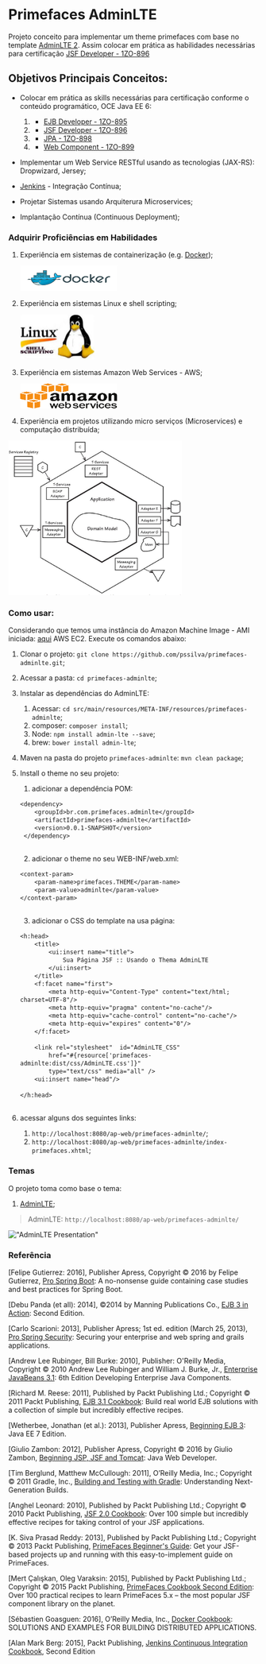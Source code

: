 Primefaces AdminLTE
==============================================
Projeto conceito para implementar um theme primefaces com base no template [AdminLTE 2](https://adminlte.io/themes/AdminLTE/index2.html). Assim colocar em prática as habilidades necessárias para certificação [JSF Developer - 1ZO-896](https://education.oracle.com/pls/web_prod-plq-dad/view_pdf?c_org_id=378219&amp;c_lang=PTB&amp;c_id=D77738GC10)

## Objetivos Principais Conceitos:
- Colocar em prática as skills necessárias para certificação conforme o conteúdo programático, OCE Java EE 6: 
    1. - [EJB Developer - 1ZO-895](https://education.oracle.com/pls/web_prod-plq-dad/view_pdf?c_org_id=378219&c_lang=PTB&c_id=D77742GC10)
    2. - [JSF Developer - 1ZO-896](https://education.oracle.com/pls/web_prod-plq-dad/view_pdf?c_org_id=378219&c_lang=PTB&c_id=D77738GC10)
    3. - [JPA - 1ZO-898](https://education.oracle.com/pls/web_prod-plq-dad/view_pdf?c_org_id=378219&c_lang=PTB&c_id=D77746GC10)
    4. - [Web Component - 1ZO-899](https://education.oracle.com/pls/web_prod-plq-dad/view_pdf?c_org_id=378219&c_lang=PTB&c_id=D71828)
	
- Implementar um Web Service RESTful usando as tecnologias (JAX-RS): Dropwizard, Jersey;
- [Jenkins](https://jenkins.io/) - Integração Contínua; 
- Projetar Sistemas usando Arquiterura Microservices;
- Implantação Contínua (Continuous Deployment);

### Adquirir Proficiências em Habilidades

1. Experiência em sistemas de containerização (e.g. [Docker](https://hub.docker.com/r/pss1suporte/paas-docker/));
    <p><img src="https://github.com/pssilva/primefaces-adminlte/blob/master/doc-repo/docker.png" alt="Experiência em sistemas de containerização Docker" height="50" width="195"></p>
2. Experiência em sistemas Linux e shell scripting;
    <p><img src="https://github.com/pssilva/primefaces-adminlte/blob/master/doc-repo/shell-linux.jpeg" alt="Experiência em sistemas Linux e shell scripting" height="91" width="150"></p>
3. Experiência em sistemas Amazon Web Services - AWS;
    <p><img src="https://github.com/pssilva/primefaces-adminlte/blob/master/doc-repo/aws.png" alt="Experiência em sistemas Amazon Web Services - AWS" height="50" width="195"></p>
4. Experiência em projetos utilizando micro serviços (Microservices) e computação distribuída;

![Microservices](https://github.com/pssilva/primefaces-adminlte/blob/master/doc-repo/microservices-domain.png)

### Como usar:
Considerando que temos uma instância do Amazon Machine Image - AMI iniciada: [aqui](https://docs.aws.amazon.com/pt_br/AWSEC2/latest/UserGuide/AccessingInstances.html) AWS EC2. Execute os comandos abaixo:

1. Clonar o projeto: `git clone https://github.com/pssilva/primefaces-adminlte.git`;
2. Acessar a pasta: `cd primefaces-adminlte`;
3. Instalar as dependências do AdminLTE: 
    1. Acessar: `cd src/main/resources/META-INF/resources/primefaces-adminlte`;
    2. composer: `composer install`;
    3. Node: `npm install admin-lte --save`;
    4. brew: `bower install admin-lte`;
4. Maven na pasta do projeto `primefaces-adminlte`:  `mvn clean package`;
5. Install o theme no seu projeto:
    1. adicionar a dependência POM: 
     
	```
	<dependency>
		<groupId>br.com.primefaces.adminlte</groupId>
		<artifactId>primefaces-adminlte</artifactId>
		<version>0.0.1-SNAPSHOT</version>
	 </dependency>
		 
	```	 

   2. adicionar o theme no seu WEB-INF/web.xml:
   
	```
	<context-param>
		<param-name>primefaces.THEME</param-name>
		<param-value>adminlte</param-value>
	</context-param>
		 
	```	 
   3. adicionar o CSS do template na usa página:
   
	```
	<h:head>
	    <title>
	    	<ui:insert name="title"> 
	        	Sua Página JSF :: Usando o Thema AdminLTE
	    	</ui:insert>
	    </title>
	    <f:facet name="first">
	        <meta http-equiv="Content-Type" content="text/html; charset=UTF-8"/>
	        <meta http-equiv="pragma" content="no-cache"/>
	        <meta http-equiv="cache-control" content="no-cache"/>
	        <meta http-equiv="expires" content="0"/>
	    </f:facet>
	    
	    <link rel="stylesheet"  id="AdminLTE_CSS"
			href="#{resource['primefaces-adminlte:dist/css/AdminLTE.css']}" 
	        type="text/css" media="all" />
	    <ui:insert name="head"/>
	    
	</h:head>
		 
	```	 

6. acessar alguns dos seguintes links: 
    1. `http://localhost:8080/ap-web/primefaces-adminlte/`;
    2. `http://localhost:8080/ap-web/primefaces-adminlte/index-primefaces.xhtml`;

### Temas 
O projeto toma como base o tema:

1. [AdminLTE](https://github.com/almasaeed2010/AdminLTE); <br />
>AdminLTE: `http://localhost:8080/ap-web/primefaces-adminlte/`

!["AdminLTE Presentation"](https://almsaeedstudio.com/AdminLTE2.png "AdminLTE Presentation")


### Referência

\[Felipe Gutierrez: 2016\], Publisher Apress, Copyright © 2016 by Felipe Gutierrez, [Pro Spring Boot](https://www.apress.com/us/book/9781484214329): A no-nonsense guide containing case studies and best practices for Spring Boot.<br />

\[Debu Panda (et all): 2014\], ©2014 by Manning Publications Co., [EJB 3 in Action](https://www.manning.com/books/ejb-3-in-action-second-edition): Second Edition.<br />

\[Carlo Scarioni: 2013\], Publisher Apress; 1st ed. edition (March 25, 2013), [Pro Spring Security](https://www.apress.com/us/book/9781430248187): Securing your enterprise and web spring and grails applications.<br />

\[Andrew Lee Rubinger, Bill Burke: 2010\], Publisher: O'Reilly Media, Copyright © 2010 Andrew Lee Rubinger and William J. Burke, Jr., [Enterprise JavaBeans 3.1](http://shop.oreilly.com/product/9780596158033.do): 6th Edition Developing Enterprise Java Components.<br />

\[Richard M. Reese: 2011\], Published by Packt Publishing Ltd.; Copyright © 2011 Packt Publishing, [EJB 3.1 Cookbook](https://www.packtpub.com/networking-and-servers/ejb-31-cookbook): Build real world EJB solutions with a collection of simple but incredibly effective recipes.<br />

\[Wetherbee, Jonathan (et al.): 2013\], Publisher Apress, [Beginning EJB 3](https://www.apress.com/us/book/9781430246923): Java EE 7 Edition. <br />

\[Giulio Zambon: 2012\], Publisher Apress, Copyright © 2016 by Giulio Zambon, [Beginning JSP, JSF and Tomcat](https://www.apress.com/us/book/9781430246237): Java Web Developer.<br />

\[Tim Berglund, Matthew McCullough: 2011\], O’Reilly Media, Inc.; Copyright © 2011 Gradle, Inc., [Building and Testing with Gradle](http://shop.oreilly.com/product/0636920019909.do): Understanding Next-Generation Builds.<br />

\[Anghel Leonard: 2010\], Published by Packt Publishing Ltd.; Copyright © 2010 Packt Publishing, [JSF 2.0 Cookbook](https://www.packtpub.com/web-development/jsf-20-cookbook): Over 100 simple but incredibly effective recipes for taking control of your JSF applications.<br />

\[K. Siva Prasad Reddy: 2013\], Published by Packt Publishing Ltd.; Copyright © 2013 Packt Publishing, [PrimeFaces Beginner's Guide](https://www.packtpub.com/web-development/primefaces-beginners-guide): Get your JSF-based projects up and running with this easy-to-implement guide on PrimeFaces.<br />

\[Mert Çalışkan, Oleg Varaksin: 2015\], Published by Packt Publishing Ltd.; Copyright © 2015 Packt Publishing, [PrimeFaces Cookbook Second Edition](https://www.packtpub.com/application-development/primefaces-cookbook-second-edition): Over 100 practical recipes to learn PrimeFaces 5.x – the most popular JSF component library on the planet.<br />

\[Sébastien Goasguen: 2016\], O’Reilly Media, Inc., [Docker Cookbook](http://www.allitebooks.com/docker-cookbook/): SOLUTIONS AND EXAMPLES FOR BUILDING DISTRIBUTED APPLICATIONS.<br />

\[Alan Mark Berg: 2015\], Packt Publishing, [Jenkins Continuous Integration Cookbook](https://ebooks-it.org/1784390089-ebook.htm), Second Edition<br />

